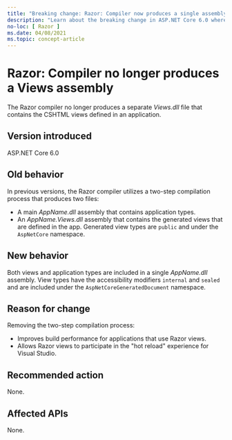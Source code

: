 ```yaml
---
title: "Breaking change: Razor: Compiler now produces a single assembly"
description: "Learn about the breaking change in ASP.NET Core 6.0 where the Razor compiler no longer uses a two-step compilation process to produce two separate assemblies."
no-loc: [ Razor ]
ms.date: 04/08/2021
ms.topic: concept-article
---
```

# Razor: Compiler no longer produces a Views assembly

The Razor compiler no longer produces a separate *Views.dll* file that contains the CSHTML views defined in an application.

## Version introduced

ASP.NET Core 6.0

## Old behavior

In previous versions, the Razor compiler utilizes a two-step compilation process that produces two files:

- A main *AppName.dll* assembly that contains application types.
- An *AppName.Views.dll* assembly that contains the generated views that are defined in the app. Generated view types are `public` and under the `AspNetCore` namespace.

## New behavior

Both views and application types are included in a single *AppName.dll* assembly. View types have the accessibility modifiers `internal` and `sealed` and are included under the `AspNetCoreGeneratedDocument` namespace.

## Reason for change

Removing the two-step compilation process:

* Improves build performance for applications that use Razor views.
* Allows Razor views to participate in the "hot reload" experience for Visual Studio.

## Recommended action

None.

## Affected APIs

None.

<!--

## Category

ASP.NET Core

## Affected APIs

Not detectable via API analysis

-->
